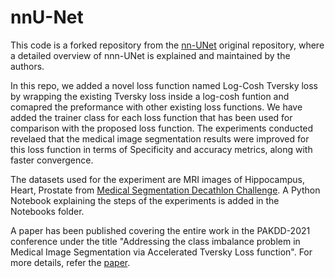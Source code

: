 # nnU-Net

This code is a forked repository from the [nn-UNet](https://github.com/MIC-DKFZ/nnUNet) original repository, 
where a detailed overview of nnn-UNet is explained and maintained by the authors.

In this repo, we added a novel loss function named Log-Cosh Tversky loss by wrapping the existing Tversky loss inside a 
log-cosh funtion and comapred the preformance with other existing loss functions. We have added the trainer class for each 
loss function that has been used for comparison with the proposed loss function. The experiments conducted revelaed that 
the medical image segmentation results were improved for this loss function in terms of Specificity and accuracy metrics, along with faster convergence.

The datasets used for the experiment are MRI images of Hippocampus, Heart, Prostate from [Medical Segmentation Decathlon Challenge](http://medicaldecathlon.com/). 
A Python Notebook explaining the steps of the experiments is added in the Notebooks folder.

A paper has been published covering the entire work in the PAKDD-2021 conference under the title 
"Addressing the class imbalance problem in Medical Image Segmentation via Accelerated Tversky Loss function". 
For more details, refer the [paper](https://link.springer.com/chapter/10.1007/978-3-030-75768-7_31).